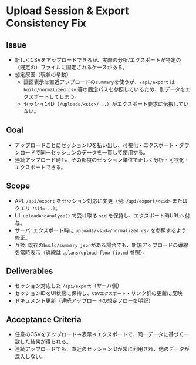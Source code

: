 # Upload Session & Export Consistency Fix

## Issue
- 新しくCSVをアップロードできるが、実際の分析/エクスポートが特定の（既定の）ファイルに固定されるケースがある。
- 想定原因（現状の挙動）
  - 画面表示は直近アップロードの`summary`を使うが、`/api/export` は `build/normalized.csv` 等の固定パスを参照しているため、別データをエクスポートしてしまう。
  - セッションID（`/uploads/<sid>/...`）がエクスポート要求に伝搬していない。

## Goal
- アップロードごとにセッションIDを払い出し、可視化・エクスポート・ダウンロードで同一セッションのデータを一貫して使用する。
- 連続アップロード時も、その都度のセッション単位で正しく分析・可視化・エクスポートできる。

## Scope
- API: `/api/export` をセッション対応に変更（例: `/api/export/<sid>` または クエリ `?sid=...`）。
- UI: `uploadAndAnalyze()` で受け取る `sid` を保持し、エクスポート時URLへ付与。
- サーバ: エクスポート時に `uploads/<sid>/normalized.csv` を参照するよう修正。
- 互換: 既存の`build/summary.json`がある場合でも、新規アップロードの導線を常時表示（導線は `.plans/upload-flow-fix.md` 参照）。

## Deliverables
- セッション対応した `/api/export`（サーバ側）
- セッションIDをUI状態に保持し、`CSVエクスポート`・リンク群の更新に反映
- ドキュメント更新（連続アップロードの想定フローを明記）

## Acceptance Criteria
- 任意のCSVをアップロード→表示→エクスポートで、同一データに基づく一致した結果が得られる。
- 連続アップロードでも、直近のセッションIDが常に利用され、他のデータが混入しない。

